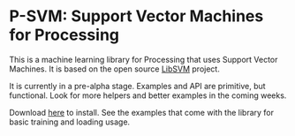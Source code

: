 # P-SVM: Support Vector Machines for Processing

This is a machine learning library for Processing that uses Support Vector Machines. It is based on the open source [LibSVM](http://www.csie.ntu.edu.tw/~cjlin/libsvm/) project.

It is currently in a pre-alpha stage. Examples and API are primitive, but functional. Look for more helpers and better examples in the coming weeks.

Download [here](https://github.com/downloads/atduskgreg/Processing-SVM/PSVM.zip) to install. See the examples that come with the library for basic training and loading usage.
